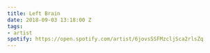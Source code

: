 ```yaml
---
title: Left Brain
date: 2018-09-03 13:18:00 Z
tags:
- artist
spotify: https://open.spotify.com/artist/6jovsSSFMzcljSca2rlsZq
---
```


